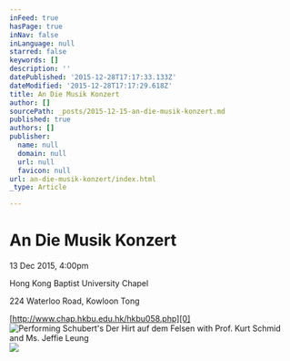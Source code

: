 ```yaml
---
inFeed: true
hasPage: true
inNav: false
inLanguage: null
starred: false
keywords: []
description: ''
datePublished: '2015-12-28T17:17:33.133Z'
dateModified: '2015-12-28T17:17:29.618Z'
title: An Die Musik Konzert
author: []
sourcePath: _posts/2015-12-15-an-die-musik-konzert.md
published: true
authors: []
publisher:
  name: null
  domain: null
  url: null
  favicon: null
url: an-die-musik-konzert/index.html
_type: Article

---
```

# An Die Musik Konzert

13 Dec 2015, 4:00pm

Hong Kong Baptist University Chapel

224 Waterloo Road, Kowloon Tong

[http://www.chap.hkbu.edu.hk/hkbu058.php][0]
![Performing Schubert's Der Hirt auf dem Felsen with Prof. Kurt Schmid and Ms. Jeffie Leung](https://s3-us-west-2.amazonaws.com/the-grid-img/p/9d229bc06085df9934453959bf5726ccb4f03089.jpg)
![](https://s3-us-west-2.amazonaws.com/the-grid-img/p/a1f7383ff7fb811741463cf025bd52dbf31e0270.jpg)

[0]: http://www.chap.hkbu.edu.hk/hkbu058.php